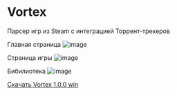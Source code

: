 # Vortex
Парсер игр из Steam с интеграцией Торрент-трекеров

Главная страница
![image](https://github.com/ARLIKIN/Vortex-1.0.0/assets/38999833/f699b8e5-dbb7-40b6-a22a-311419ed2492)

Страница игры
![image](https://github.com/ARLIKIN/Vortex-1.0.0/assets/38999833/95103a9d-fd87-4645-a1ae-6132d69c9acf)

Бибилиотека
![image](https://github.com/ARLIKIN/Vortex/assets/38999833/526f4d94-298e-4988-a565-e874ca163472)

[Скачать Vortex 1.0.0 win](https://github.com/ARLIKIN/Vortex/releases/tag/Vortex_1.0.0)

